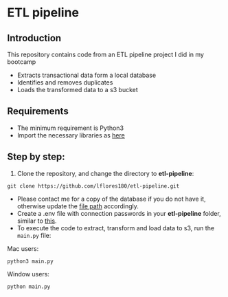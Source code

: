 # ETL pipeline

## Introduction
This repository contains code from an ETL pipeline project I did in my bootcamp

- Extracts transactional data form a local database
- Identifies and removes duplicates
- Loads the transformed data to a s3 bucket

## Requirements
- The minimum requirement is Python3 
- Import the necessary libraries as [here](https://github.com/lflores180/etl-pipeline/blob/main/requirements.txt)

## Step by step:
1. Clone the repository, and change the directory to **etl-pipeline**:
```
git clone https://github.com/lflores180/etl-pipeline.git
```

- Please contact me for a copy of the database if you do not have it, otherwise update the [file path](https://github.com/lflores180/etl-pipeline/blob/e3c3492cfa53b855def6642a72bd906375359849/src/extract.py#L6) accordingly. 
- Create a .env file with connection passwords in your  **etl-pipeline** folder, similar to [this](https://github.com/lflores180/etl-pipeline/blob/e3c3492cfa53b855def6642a72bd906375359849/env.copy).
- To execute the code to extract, transform and load data to s3, run the `main.py` file:

Mac users:
```
python3 main.py
```

Window users:
```
python main.py
```
